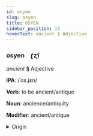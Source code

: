 ```yaml
---
id: osyen
slug: osyen
title: OSYEN
sidebar_position: 13
hoverText: ancient § Adjective
---
```


### osyen&emsp;<span kind="abugida">ɽ́ɀ̃ɿ</span>

*ancient* **§** Adjective

**IPA**: /ˈɑs.jɛn/

**Verb**: to be ancient/antique

**Noun**: ancience/antiquity

**Modifier**: ancient/antique

<details>
    <summary>Origin</summary>
    French ancien /ɑ̃.sjɛ̃/<br/>
    <em>Romance Language Family</em>
</details>